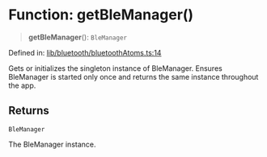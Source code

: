 # Function: getBleManager()

> **getBleManager**(): `BleManager`

Defined in: [lib/bluetooth/bluetoothAtoms.ts:14](https://github.com/aldesgroup/goaldn/blob/6a7943d02984b1a6b41d76a3a483a1484b644076/lib/bluetooth/bluetoothAtoms.ts#L14)

Gets or initializes the singleton instance of BleManager.
Ensures BleManager is started only once and returns the same instance throughout the app.

## Returns

`BleManager`

The BleManager instance.

